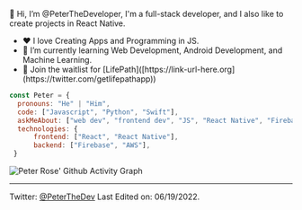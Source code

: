
👋 Hi, I’m @PeterTheDeveloper, I'm a full-stack developer, and I also like to create projects in React Native.

<ul>
<li>❤️ I love Creating Apps and Programming in JS.
<li>🌱 I’m currently learning Web Development, Android Development, and Machine Learning.
<li>💼 Join the waitlist for 
[LifePath]([https://link-url-here.org](https://twitter.com/getlifepathapp))
  
</ul>

```javascript
const Peter = {
  pronouns: "He" | "Him",
  code: ["Javascript", "Python", "Swift"],
  askMeAbout: ["web dev", "frontend dev", "JS", "React Native", "Firebase"],
  technologies: {
      frontend: ["React", "React Native"],
      backend: ["Firebase", "AWS"],
 }
```


![Peter Rose' Github Activity Graph](https://activity-graph.herokuapp.com/graph?username=peterthedeveloper&custom_title=Peter%27s%20Contributions&hide_border=true&&theme=react-dark)


------
Twitter: [@PeterTheDev](https://twitter.com/PeterTheDev)
Last Edited on: 06/19/2022.
